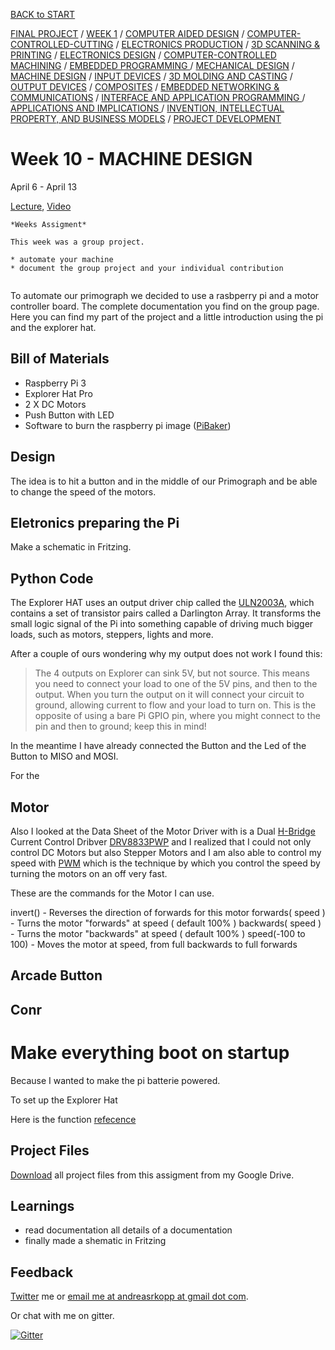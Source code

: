 [BACK to START](../)

[FINAL PROJECT](../final) / [WEEK 1](../week1) / [COMPUTER AIDED DESIGN](../week2) / [COMPUTER-CONTROLLED-CUTTING](../week3) / [ELECTRONICS PRODUCTION](../week4) / [3D SCANNING & PRINTING](../week5) / [ELECTRONICS DESIGN](../week6)  / [COMPUTER-CONTROLLED MACHINING](../week7) / [EMBEDDED PROGRAMMING ](../week8) / [MECHANICAL DESIGN](../week9) / [MACHINE DESIGN](../week10) / [INPUT DEVICES](../week11) / [3D MOLDING AND CASTING](../week12) / [OUTPUT DEVICES](../week13) / [COMPOSITES](../week14) / [EMBEDDED NETWORKING & COMMUNICATIONS](../week15) / [INTERFACE AND APPLICATION PROGRAMMING ](../week16) / [APPLICATIONS AND IMPLICATIONS ](../week17) / [INVENTION, INTELLECTUAL PROPERTY, AND BUSINESS MODELS](../week18) / [PROJECT DEVELOPMENT ](../week19)  


# Week 10 - MACHINE DESIGN

 April 6 - April 13

[Lecture](http://academy.cba.mit.edu/classes/machine_design/index.html), [Video](http://archive.fabacademy.org/archives/2016/master/videos/04-06/index.html)

~~~
*Weeks Assigment*

This week was a group project.

* automate your machine
* document the group project and your individual contribution


~~~

To automate our primograph we decided to use a rasbperry pi and a motor controller board. The complete documentation you find on the group page. Here you can find my part of the project and a little introduction using the pi and the explorer hat.


## Bill of Materials


* Raspberry Pi 3
* Explorer Hat Pro
* 2 X DC Motors 
* Push Button with LED
* Software to burn the raspberry pi image ([PiBaker](http://www.tweaking4all.com/hardware/raspberry-pi/macosx-apple-pi-baker/))

## Design


The idea is to hit a button and in the middle of our Primograph and be able to change the speed of the motors. 


## Eletronics preparing the Pi

Make a schematic in Fritzing. 



## Python Code


The Explorer HAT uses an output driver chip called the [ULN2003A](http://www.st.com/web/en/resource/technical/document/datasheet/CD00001244.pdf), which contains a set of transistor pairs called a Darlington Array. It transforms the small logic signal of the Pi into something capable of driving much bigger loads, such as motors, steppers, lights and more.


After a couple of ours wondering why my output does not work I found this:

> The 4 outputs on Explorer can sink 5V, but not source. This means you need to connect your load to one of the 5V pins, and then to the output. When you turn the output on it will connect your circuit to ground, allowing current to flow and your load to turn on. This is the opposite of using a bare Pi GPIO pin, where you might connect to the pin and then to ground; keep this in mind!

In the meantime I have already connected the Button and the Led of the Button to MISO and MOSI. 

For the 



## Motor

Also I looked at the Data Sheet of the Motor Driver with is a Dual [H-Bridge](https://en.wikipedia.org/wiki/H_bridge) Current Control Dribver [DRV8833PWP](http://www.ti.com/lit/ds/symlink/drv8833.pdf) and I realized that I could not only control DC Motors but also Stepper Motors and I am also able to control my speed with [PWM](https://en.wikipedia.org/wiki/Pulse-width_modulation) which is the technique by which you control the speed by turning the motors on an off very fast. 


These are the commands for the Motor I can use. 

invert() - Reverses the direction of forwards for this motor
forwards( speed ) - Turns the motor "forwards" at speed ( default 100% )
backwards( speed ) - Turns the motor "backwards" at speed ( default 100% )
speed(-100 to 100) - Moves the motor at speed, from full backwards to full forwards


## Arcade Button





## Conr

# Make everything boot on startup

Because I wanted to make the pi batterie powered. 


To set up the Explorer Hat 

Here is the function [refecence](
https://github.com/pimoroni/explorer-hat/blob/master/documentation/Function-reference.md)

## Project Files

[Download](https://drive.google.com/file/d/0B3iYmii-HJ7TbEQ3NXBKNlZUTlk/view?usp=sharing) all project files from this assigment from my Google Drive.

## Learnings

* read documentation all details of a documentation 
* finally made a shematic in Fritzing

## Feedback

[Twitter](http://www.twitter.com/andreaskopp) me or [email me at andreasrkopp at gmail dot com](mailto:andreasrkopp@gmail.com).


Or chat with me on gitter.

[![Gitter](https://badges.gitter.im/ARKopp/fabacademy2016.svg)](https://gitter.im/ARKopp/fabacademy2016?utm_source=badge&utm_medium=badge&utm_campaign=pr-badge)


